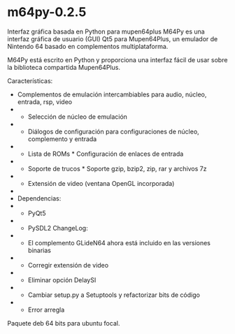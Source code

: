 # m64py-0.2.5

Interfaz gráfica basada en Python para mupen64plus M64Py es una interfaz gráfica de usuario (GUI) Qt5 para Mupen64Plus, un emulador de Nintendo 64 basado en complementos multiplataforma. 

M64Py está escrito en Python y proporciona una interfaz fácil de usar sobre la biblioteca compartida Mupen64Plus.

Características: 

* Complementos de emulación intercambiables para audio, núcleo, entrada, rsp, video 
* * Selección de núcleo de emulación 
* * Diálogos de configuración para configuraciones de núcleo, complemento y entrada 
* * Lista de ROMs * Configuración de enlaces de entrada 
* * Soporte de trucos * Soporte gzip, bzip2, zip, rar y archivos 7z 
* * Extensión de video (ventana OpenGL incorporada) 
* 
* Dependencias: 
* * PyQt5 
* * PySDL2 ChangeLog: 
* * El complemento GLideN64 ahora está incluido en las versiones binarias 
* * Corregir extensión de video 
* * Eliminar opción DelaySI 
* * Cambiar setup.py a Setuptools y refactorizar bits de código 
* * Error arregla

Paquete deb 64 bits para ubuntu focal.
